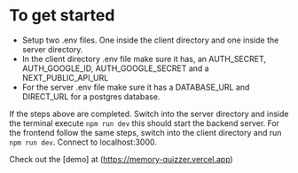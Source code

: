 # To get started
- Setup two .env files. One inside the client directory and one inside the server directory.
- In the client directory .env file make sure it has, an AUTH_SECRET, AUTH_GOOGLE_ID, AUTH_GOOGLE_SECRET and a NEXT_PUBLIC_API_URL
- For the server .env file make sure it has a DATABASE_URL and DIRECT_URL for a postgres database.

If the steps above are completed. Switch into the server directory and inside the terminal execute ```npm run dev``` this should start the backend server. For the frontend follow the same steps, switch into the client directory and run ```npm run dev```. Connect to localhost:3000.

Check out the [demo] at (https://memory-quizzer.vercel.app)
